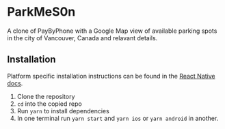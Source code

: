 # ParkMeS0n

A clone of PayByPhone with a Google Map view of available parking spots in the city of Vancouver, Canada and relavant details. 

## Installation

Platform specific installation instructions can be found in the [React Native docs](https://reactnative.dev/docs/environment-setup).

1. Clone the repository
2. `cd` into the copied repo
3. Run `yarn` to install dependencies
4. In one terminal run `yarn start` and `yarn ios` or `yarn android` in another.

